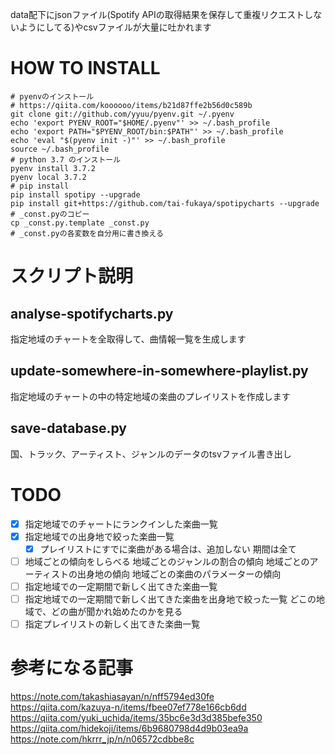 data配下にjsonファイル(Spotify APIの取得結果を保存して重複リクエストしないようにしてる)やcsvファイルが大量に吐かれます

# HOW TO INSTALL
```
# pyenvのインストール
# https://qiita.com/koooooo/items/b21d87ffe2b56d0c589b
git clone git://github.com/yyuu/pyenv.git ~/.pyenv
echo 'export PYENV_ROOT="$HOME/.pyenv"' >> ~/.bash_profile
echo 'export PATH="$PYENV_ROOT/bin:$PATH"' >> ~/.bash_profile
echo 'eval "$(pyenv init -)"' >> ~/.bash_profile
source ~/.bash_profile
# python 3.7 のインストール
pyenv install 3.7.2
pyenv local 3.7.2
# pip install
pip install spotipy --upgrade
pip install git+https://github.com/tai-fukaya/spotipycharts --upgrade
# _const.pyのコピー
cp _const.py.template _const.py
# _const.pyの各変数を自分用に書き換える
```

# スクリプト説明
## analyse-spotifycharts.py
指定地域のチャートを全取得して、曲情報一覧を生成します
## update-somewhere-in-somewhere-playlist.py
指定地域のチャートの中の特定地域の楽曲のプレイリストを作成します
## save-database.py
国、トラック、アーティスト、ジャンルのデータのtsvファイル書き出し

# TODO
- [x] 指定地域でのチャートにランクインした楽曲一覧
- [x] 指定地域での出身地で絞った楽曲一覧
    - [x] プレイリストにすでに楽曲がある場合は、追加しない
期間は全て
- [ ] 地域ごとの傾向をしらべる
地域ごとのジャンルの割合の傾向
地域ごとのアーティストの出身地の傾向
地域ごとの楽曲のパラメーターの傾向
- [ ] 指定地域での一定期間で新しく出てきた楽曲一覧
- [ ] 指定地域での一定期間で新しく出てきた楽曲を出身地で絞った一覧
どこの地域で、どの曲が聞かれ始めたのかを見る
- [ ] 指定プレイリストの新しく出てきた楽曲一覧

# 参考になる記事
https://note.com/takashiasayan/n/nff5794ed30fe  
https://qiita.com/kazuya-n/items/fbee07ef778e166cb6dd  
https://qiita.com/yuki_uchida/items/35bc6e3d3d385befe350  
https://qiita.com/hidekoji/items/6b9680798d4d9b03ea9a  
https://note.com/hkrrr_jp/n/n06572cdbbe8c  
